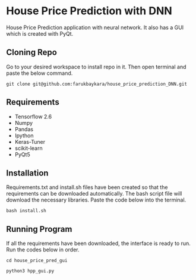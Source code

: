 # House Price Prediction with DNN
House Price Prediction application with neural network. It also has a GUI which is created with PyQt.

## Cloning Repo

Go to your desired workspace to install repo in it. Then open terminal and paste the below command.

```
git clone git@github.com:farukbaykara/house_price_prediction_DNN.git
```

## Requirements

* Tensorflow 2.6
* Numpy
* Pandas
* Ipython
* Keras-Tuner
* scikit-learn
* PyQt5

## Installation

Requirements.txt and install.sh files have been created so that the requirements can be downloaded automatically. The bash script file will download the necessary libraries. Paste the code below into the terminal.

```
bash install.sh
```
## Running Program

If all the requirements have been downloaded, the interface is ready to run. Run the codes below in order.

```
cd house_price_pred_gui
```
```
python3 hpp_gui.py
```
